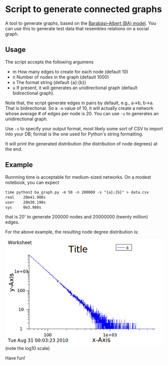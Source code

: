 Script to generate connected graphs
===================================

A tool to generate graphs, based on the [Barabási–Albert (BA) model](http://en.wikipedia.org/wiki/Barab%C3%A1si%E2%80%93Albert_model).
You can use this to generate test data that resembles relations on a social graph.


Usage
-----
The script accepts the following argumens
* m  How many edges to create for each node (default 10)
* n  Number of nodes in the graph (default 1000)
* s  The format string (default {a}:{b})
* u  If present, it will generates an unidirectional graph (default bidirectional graph).

Note that, the script generate edges in pairs by default, e.g., a->b, b->a. That is bidirectional.
So a `-m` value of 10, it will actually create a network whose average # of edges per node is 20.
You can use `-u` to generates an unidirectional graph.

Use `-s` to specify your output format, most likely some sort of CSV to import into your DB;
format is the one used for Python's string formatting.

It will print the generated distribution (the distribution of node degrees) at the end.

Example
-------

Runnning time is acceptable for medium-sized networks. On a modest notebook, you can expect

	time python3 ba_graph.py -m 50 -n 200000 -s "{a};{b}" > data.csv
	real    20m41.900s
	user    20m30.190s
	sys     0m3.980s

that is 20' to generate 200000 nodes and 20000000 (twenty million) edges.

For the above example, the resulting node degree distribution is:

![distribution](https://raw.githubusercontent.com/MWPG/ba_graph/master/doc/distribution.png)
(note the log10 scale)

Have fun!
